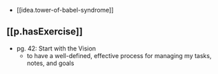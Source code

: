 

- [[idea.tower-of-babel-syndrome]]

## [[p.hasExercise]]

- pg. 42: Start with the Vision
  - to have a well-defined, effective process for managing my tasks, notes, and goals
